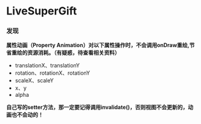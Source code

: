 # LiveSuperGift

### 发现

**属性动画（Property Animation）对以下属性操作时，不会调用onDraw重绘,节省重绘的资源消耗。（有疑惑，待查看相关资料）**

* translationX、translationY   
* rotation、rotationX、rotationY  
* scaleX、scaleY
* x、y
* alpha

**自己写的setter方法，那一定要记得调用invalidate()，否则视图不会更新的，动画也不会动的！**

